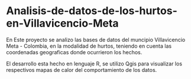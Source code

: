 # Analisis-de-datos-de-los-hurtos-en-Villavicencio-Meta
En Este proyecto se analizo las bases de datos del muncipio Villavicencio Meta - Colombia, en la modalidad de hurtos, teniendo en cuenta las coordenadas geograficas donde ocurrieron los hechos.

El desarrollo esta hecho en lenguaje R, se utilizo Qgis para visualizar los respectivos mapas de calor del comportamiento de los datos.
